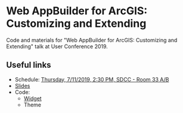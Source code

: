 # Web AppBuilder for ArcGIS: Customizing and Extending

Code and materials for "Web AppBuilder for ArcGIS: Customizing and Extending" talk at User Conference 2019.

## Useful links
 * Schedule: [Thursday, 7/11/2019, 2:30 PM, SDCC - Room 33 A/B](https://userconference2019.schedule.esri.com/schedule/954325961)
 * [Slides](https://github.com/gavinr/web-appbuilder-customizing-and-extending-uc-2019/blob/master/slides.pdf)
 * Code:
   * [Widget](https://github.com/gavinr/web-appbuilder-customizing-and-extending-uc-2019/tree/master/widget)
   * Theme
